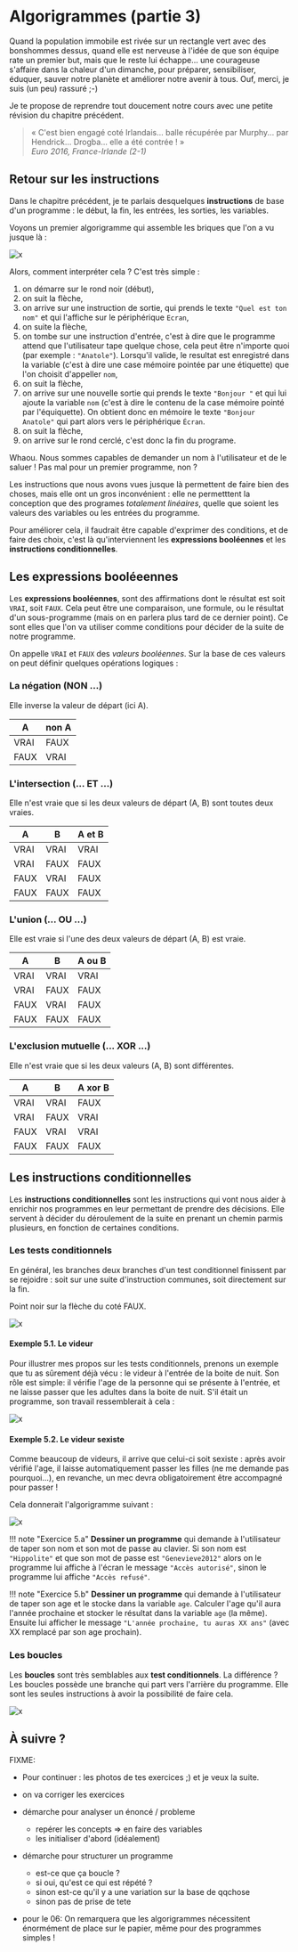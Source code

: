 
Algorigrammes (partie 3)
========================

Quand la population immobile est rivée sur un
rectangle vert avec des bonshommes
dessus, quand elle est nerveuse à l'idée de que son équipe rate un premier but, mais que le reste lui échappe... une courageuse s'affaire dans la chaleur d'un dimanche, pour préparer, sensibiliser, éduquer, sauver notre planète et améliorer notre avenir à tous. Ouf, merci, je suis (un peu) rassuré ;-)


Je te propose de reprendre tout doucement
notre cours avec une petite révision du chapitre précédent.

> « C'est bien engagé coté Irlandais... 
> balle récupérée par Murphy... 
> par Hendrick... Drogba... 
> elle a été contrée ! » <br/>
> <em>Euro 2016, France-Irlande (2-1)</em>


Retour sur les instructions
---------------------------

Dans le chapitre précédent, je te parlais desquelques  __instructions__ de base d'un programme : le début, la fin, les entrées, les sorties, les variables.

Voyons un premier algorigramme qui assemble les briques que l'on a vu jusque là :


![x](05-instructions/exemple1-demande-nom-salutation.png)

Alors, comment interpréter cela ? C'est très simple :

1. on démarre sur le rond noir (début), 
2. on suit la flèche,
3. on arrive sur une instruction de sortie, qui prends le texte ``"Quel est ton nom"`` et qui l'affiche sur le périphérique ``Ecran``,
4. on suite la flèche,
5. on tombe sur une instruction d'entrée, c'est à dire que le programme attend que l'utilisateur tape quelque chose, cela peut être n'importe quoi (par exemple : ``"Anatole"``). Lorsqu'il valide, le resultat est enregistré dans la variable (c'est à dire une case mémoire pointée par une étiquette) que l'on choisit d'appeller ``nom``,
6. on suit la flèche,
7. on arrive sur une nouvelle sortie qui prends le texte ``"Bonjour "`` et qui lui ajoute la variable ``nom`` (c'est à dire le contenu de la case mémoire pointé par l'équiquette). On obtient donc en mémoire le texte ``"Bonjour Anatole"`` qui part alors vers le périphérique ``Écran``.
8. on suit la flèche,
9. on arrive sur le rond cerclé, c'est donc la fin du programe.

Whaou. Nous sommes capables de demander un nom à l'utilisateur et de le saluer ! Pas mal pour un premier programme, non ?

Les instructions que nous avons vues jusque là permettent de faire bien des choses, mais elle ont un gros inconvénient : elle ne permetttent la conception que des programes _totalement linéaires_, quelle que soient les valeurs des variables ou les entrées du programme.

Pour améliorer cela, il faudrait être capable d'exprimer des conditions, et de faire des choix, c'est là qu'interviennent les __expressions booléennes__ et les __instructions conditionnelles__.

Les expressions booléeennes
---------------------------


Les __expressions booléennes__, sont des affirmations dont le résultat est soit ``VRAI``, soit ``FAUX``. Cela peut être une comparaison, une formule, ou le résultat d'un sous-programme (mais on en parlera plus tard de ce dernier point). Ce sont elles que l'on va utiliser comme conditions pour décider de la suite de notre programme.

On appelle ``VRAI`` et ``FAUX`` des _valeurs booléennes_. Sur la base de ces valeurs on peut définir quelques opérations logiques :

### La négation (NON ...)

Elle inverse la valeur de départ (ici A).

| A   | non A |
|------|------|
| VRAI | FAUX |
| FAUX | VRAI |

### L'intersection (... ET ...)

Elle n'est vraie que si les deux valeurs de départ (A, B) sont toutes deux vraies.

| A    | B    | A et B |
|------|------|--------|
| VRAI | VRAI | VRAI   |
| VRAI | FAUX | FAUX   |
| FAUX | VRAI | FAUX   |
| FAUX | FAUX | FAUX   |

### L'union (... OU ...)

Elle est vraie si l'une des deux valeurs de départ (A, B) est vraie.

| A    | B    | A ou B |
|------|------|--------|
| VRAI | VRAI | VRAI   |
| VRAI | FAUX | FAUX   |
| FAUX | VRAI | FAUX   |
| FAUX | FAUX | FAUX   |

### L'exclusion mutuelle (... XOR ...)

Elle n'est vraie que si les deux valeurs (A, B) sont différentes.

| A    | B    | A xor B |
|------|------|---------|
| VRAI | VRAI | FAUX    |
| VRAI | FAUX | VRAI    |
| FAUX | VRAI | VRAI    |
| FAUX | FAUX | FAUX    |


Les instructions conditionnelles
--------------------------------

Les __instructions conditionnelles__ sont les instructions qui vont nous aider à enrichir nos programmes en leur permettant de prendre des décisions. Elle servent à décider du déroulement de la suite en prenant un chemin parmis plusieurs, en fonction de certaines conditions.

### Les tests conditionnels


En général, les branches deux branches d'un test conditionnel finissent par se rejoidre : soit sur une suite d'instruction communes, soit directement sur la fin.

Point noir sur la flèche du coté FAUX.

![x](05-instructions/instruction-test.png)


#### Exemple 5.1. Le videur

Pour illustrer mes propos sur les tests conditionnels, prenons un exemple que tu as sûrement déjà vécu : le videur à l'entrée de la boite de nuit. Son rôle est simple: il vérifie l'age de la personne qui se présente à l'entrée, et ne laisse passer que les adultes dans la boite de nuit. S'il était un programme, son travail ressemblerait à cela :

![x](05-instructions/exemple-videur-base.png)

#### Exemple 5.2. Le videur sexiste

Comme beaucoup de videurs, il arrive que celui-ci soit sexiste : après avoir vérifié l'age, il laisse automatiquement passer les filles (ne me demande pas pourquoi...), en revanche, un mec devra obligatoirement être accompagné pour passer !

Cela donnerait l'algorigramme suivant :

![x](05-instructions/exemple-videur-sexiste.png)

!!! note "Exercice 5.a"
    __Dessiner un programme__ qui demande à l'utilisateur de taper son nom et son mot de passe au clavier.
    Si son nom est ``"Hippolite"`` et que son mot de passe est ``"Genevieve2012"`` alors on le programme lui affiche à l'écran le message ``"Accès autorisé"``, sinon le programme lui affiche ``"Accès refusé"``.

!!! note "Exercice 5.b"
    __Dessiner un programme__ qui demande à l'utilisateur de taper son age et le stocke dans la variable ``age``.
    Calculer l'age qu'il aura l'année prochaine et stocker le résultat dans la variable ``age`` (la même). Ensuite lui afficher le message ``"L'année prochaine, tu auras XX ans"`` (avec XX remplacé par son age prochain).


### Les boucles


Les __boucles__ sont très semblables aux __test conditionnels__. La différence ? Les boucles possède une branche qui part vers l'arrière du programme. Elle sont les seules instructions à avoir la possibilité de faire cela.

![x](05-instructions/instruction-boucle.png)

À suivre ?
----------

FIXME: 



* Pour continuer : les photos de tes exercices ;)
et je veux la suite.

* on va corriger les exercices

* démarche pour analyser un énoncé / probleme
  * repérer les concepts => en faire des variables
  * les initialiser d'abord (idéalement)

* démarche pour structurer un programme
  * est-ce que ça boucle ? 
  * si oui, qu'est ce qui est répété ?
  * sinon est-ce qu'il y a une variation sur la base de qqchose
  * sinon pas de prise de tete

* pour le 06: On remarquera que les algorigrammes nécessitent énormément de place sur le papier, même pour des programmes simples !
